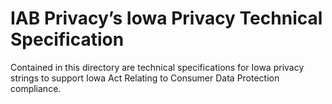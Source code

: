 # IAB Privacy’s Iowa Privacy Technical Specification


 
Contained in this directory are technical specifications for Iowa privacy strings to support Iowa Act Relating to Consumer Data Protection compliance.
